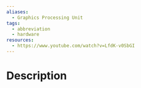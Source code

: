 ```yaml
---
aliases:
  - Graphics Processing Unit
tags:
  - abbreviation
  - hardware
resources:
  - https://www.youtube.com/watch?v=LfdK-v0SbGI
---
```

# Description